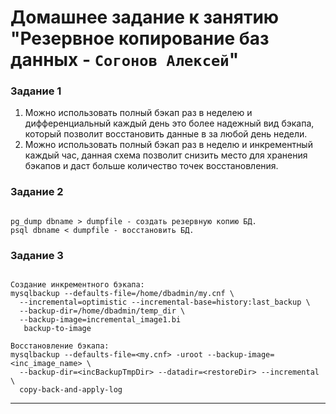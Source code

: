 # Домашнее задание к занятию "Резервное копирование баз данных - `Согонов Алексей`"

### Задание 1

1. Можно использовать полный бэкап раз в неделею и дифференциальный каждый день это более надежный вид бэкапа, который позволит восстановить данные в за любой день недели.
2. Можно использовать полный бэкап раз в неделю и инкрементный каждый час, данная схема позволит снизить место для хранения бэкапов и даст больше количество точек восстановления.


### Задание 2

```

pg_dump dbname > dumpfile - создать резервную копию БД.
psql dbname < dumpfile - восстановить БД.

```

### Задание 3

```

Создание инкрементного бэкапа:
mysqlbackup --defaults-file=/home/dbadmin/my.cnf \
  --incremental=optimistic --incremental-base=history:last_backup \
  --backup-dir=/home/dbadmin/temp_dir \
  --backup-image=incremental_image1.bi 
   backup-to-image

Восстановление бэкапа:
mysqlbackup --defaults-file=<my.cnf> -uroot --backup-image=<inc_image_name> \
  --backup-dir=<incBackupTmpDir> --datadir=<restoreDir> --incremental \
  copy-back-and-apply-log

```

---
